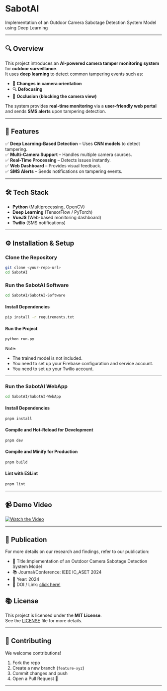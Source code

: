 # SabotAI 
Implementation of an Outdoor Camera Sabotage Detection System Model using Deep Learning

--- 

## 🔍 Overview
This project introduces an **AI-powered camera tamper monitoring system** for **outdoor surveillance**.  
It uses **deep learning** to detect common tampering events such as:
- 🔄 **Changes in camera orientation**
- 🔍 **Defocusing**
- 🏢 **Occlusion (blocking the camera view)**

The system provides **real-time monitoring** via a **user-friendly web portal** and sends **SMS alerts** upon tampering detection.

---

## 🚀 Features
✅ **Deep Learning-Based Detection** – Uses **CNN models** to detect tampering.  
✅ **Multi-Camera Support** – Handles multiple camera sources.  
✅ **Real-Time Processing** – Detects issues instantly.  
✅ **Web Dashboard** – Provides visual feedback.  
✅ **SMS Alerts** – Sends notifications on tampering events.  

---

## 🛠️ Tech Stack
- **Python** (Multiprocessing, OpenCV)
- **Deep Learning** (TensorFlow / PyTorch)
- **VueJS** (Web-based monitoring dashboard)
- **Twilio** (SMS notifications)

---

## ⚙️ Installation & Setup
### Clone the Repository
```sh
git clone <your-repo-url>
cd SabotAI
```
### Run the SabotAI Software
```sh
cd SabotAI/SabotAI-Software
```
#### Install Dependencies
```sh
pip install -r requirements.txt
```
#### Run the Project
```sh
python run.py
```
Note:
- The trained model is not included.  
- You need to set up your Firebase configuration and service account.  
- You need to set up your Twilio account.  

---

### Run the SabotAI WebApp
```sh
cd SabotAI/SabotAI-WebApp
```
#### Install Dependencies
```sh
pnpm install
```
#### Compile and Hot-Reload for Development
```sh
pnpm dev
```
#### Compile and Minify for Production
```sh
pnpm build
```
#### Lint with ESLint
```sh
pnpm lint
```

---

## 📹 Demo Video
[![Watch the Video](https://img.youtube.com/vi/YOUR_VIDEO_ID/maxresdefault.jpg)](https://www.youtube.com/watch?v=YOUR_VIDEO_ID)  

---

## 📜 Publication
For more details on our research and findings, refer to our publication:

- 📄 Title:Implementation of an Outdoor Camera Sabotage Detection System Model
- 📚 Journal/Conference: IEEE IC_ASET 2024
- 📅 Year: 2024
- 🔗 DOI / Link: [click here!](https://ieeexplore.ieee.org/document/10596200/)  

## 📚 License
This project is licensed under the **MIT License**.  
See the [LICENSE](LICENSE) file for more details.

---

## 🤝 Contributing
We welcome contributions!  
1. Fork the repo  
2. Create a new branch (`feature-xyz`)  
3. Commit changes and push  
4. Open a Pull Request 🚀  

---



